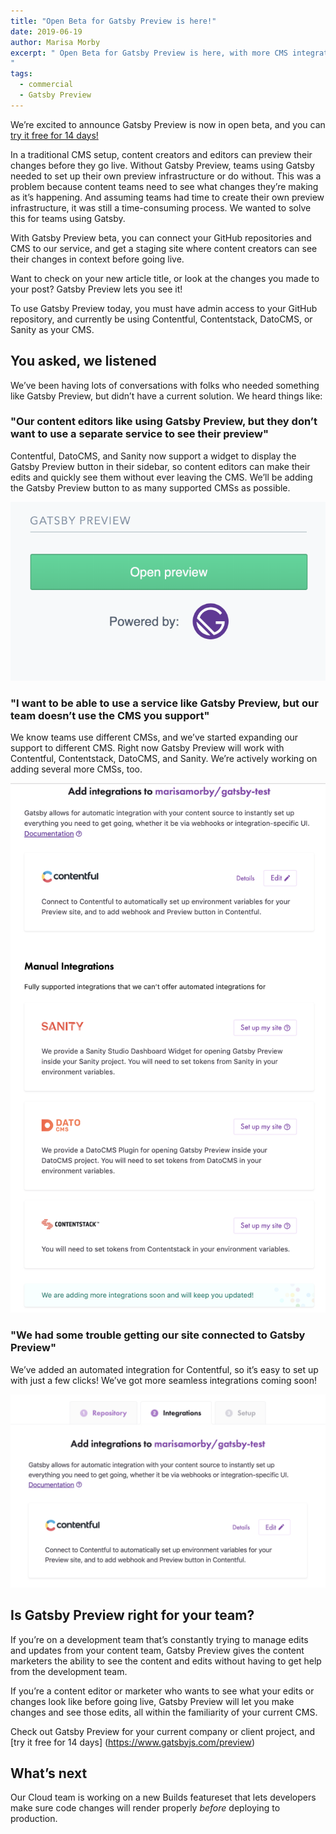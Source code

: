```yaml
---
title: "Open Beta for Gatsby Preview is here!"
date: 2019-06-19
author: Marisa Morby
excerpt: " Open Beta for Gatsby Preview is here, with more CMS integrations!
"
tags:
  - commercial
  - Gatsby Preview
---
```


We’re excited to announce Gatsby Preview is now in open beta, and you can [try it free for 14 days!](https://www.gatsbyjs.com/preview)

In a traditional CMS setup, content creators and editors can preview their changes before they go live. Without Gatsby Preview, teams using Gatsby needed to set up their own preview infrastructure or do without. This was a problem because content teams need to see what changes they’re making as it’s happening. And assuming teams had time to create their own preview infrastructure, it was still a time-consuming process. We wanted to solve this for teams using Gatsby.
 
With Gatsby Preview beta, you can connect your GitHub repositories and CMS to our service, and get a staging site where content creators can see their changes in context before going live. 

Want to check on your new article title, or look at the changes you made to your post? Gatsby Preview lets you see it!

To use Gatsby Preview today, you must have admin access to your GitHub repository, and currently be using Contentful, Contentstack, DatoCMS, or Sanity as your CMS.


## You asked, we listened
We’ve been having lots of conversations with folks who needed something like Gatsby Preview, but didn’t have a current solution. We heard things like:


### "Our content editors like using Gatsby Preview, but they don’t want to use a separate service to see their preview"

Contentful, DatoCMS, and Sanity now support a widget to display the Gatsby Preview button in their sidebar, so content editors can make their edits and quickly see them without ever leaving the CMS. We’ll be adding the Gatsby Preview button to as many supported CMSs as possible. 

![Gatsby Preview button in Contentful](./images/screenshot.png)

### "I want to be able to use a service like Gatsby Preview, but our team doesn’t use the CMS you support"

We know teams use different CMSs, and we’ve started expanding our support to different CMS. Right now Gatsby Preview will work with Contentful, Contentstack, DatoCMS, and Sanity. We’re actively working on adding several more CMSs, too.

![Seamless and manual CMS integrations in Gatsby Preview](./images/Screenshot%202019-06-18%2013.11.35.png)

### "We had some trouble getting our site connected to Gatsby Preview" 

We’ve added an automated integration for Contentful, so it’s easy to set up with just a few clicks! We’ve got more seamless integrations coming soon!

![Seamless integration set up for Contentful](./images/Screenshot%202019-06-18%2013.09.59.png)

## Is Gatsby Preview right for your team?
If you’re on a development team that’s constantly trying to manage edits and updates from your content team, Gatsby Preview gives the content marketers the ability to see the content and edits without having to get help from the development team.


If you’re a content editor or marketer who wants to see what your edits or changes look like before going live, Gatsby Preview will let you make changes and see those edits, all within the familiarity of your current CMS.

Check out Gatsby Preview for your current company or client project, and [try it free for 14 days] (https://www.gatsbyjs.com/preview)

## What’s next
Our Cloud team is working on a new Builds featureset that lets developers make sure code changes will render properly _before_ deploying to production.

